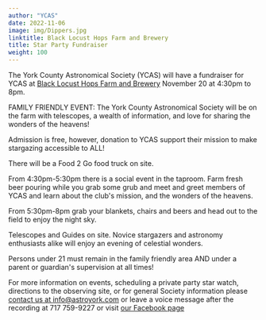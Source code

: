 ```yaml
---
author: "YCAS"
date: 2022-11-06
image: img/Dippers.jpg
linktitle: Black Locust Hops Farm and Brewery
title: Star Party Fundraiser
weight: 100
---
```

The York County Astronomical Society (YCAS) will have a fundraiser for YCAS at [Black Locust Hops Farm and Brewery](https://www.blacklocusthops.com/) November 20 at 4:30pm to 8pm.

FAMILY FRIENDLY EVENT: The York County Astronomical Society will be on the farm with telescopes, a wealth of information, and love for sharing the wonders of the heavens!  

Admission is free, however, donation to YCAS support their mission to make stargazing accessible to ALL!  

There will be a Food 2 Go food truck on site.

From 4:30pm-5:30pm there is a social event in the taproom. Farm fresh beer pouring while you grab some grub and meet and greet members of YCAS and learn about the club's mission, and the wonders of the heavens.

From 5:30pm-8pm grab your blankets, chairs and beers and head out to the field to enjoy the night sky.

Telescopes and Guides on site. Novice stargazers and astronomy enthusiasts alike will enjoy an evening of celestial wonders.

Persons under 21 must remain in the family friendly area AND under a parent or guardian's supervision at all times!  

For more information on events, scheduling a private party star watch, directions to the observing site, or for general Society information please [contact us at info@astroyork.com](info@astroyork.com) or leave a voice message after the recording at 717 759-9227 or visit [our Facebook page](https://www.facebook.com/astroyork)